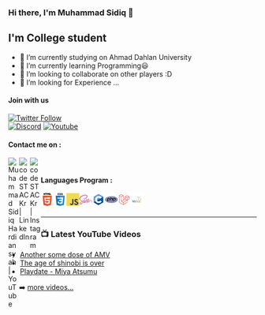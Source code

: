 ### Hi there, I'm Muhammad Sidiq 👋

## I'm College student

- 🔭 I’m currently studying on Ahmad Dahlan University
- 🌱 I’m currently learning Programming😃
- 👯 I’m looking to collaborate on other players :D
- 🤔 I’m looking for Experience ...

#### Join with us
[![Twitter Follow](https://img.shields.io/twitter/follow/codename_Ayree?color=1DA1F2&logo=twitter&style=for-the-badge)](https://twitter.com/codename_Ayree) <br/>
[![Discord](https://img.shields.io/badge/Discord-7289DA?style=for-the-badge&logo=discord&logoColor=white)](https://discord.gg/DQHunPZaBf)
[![Youtube](https://img.shields.io/badge/YouTube-FF0000?style=for-the-badge&logo=youtube&logoColor=white)](https://www.youtube.com/channel/UCWvBHiLqA6ZF3WLoeoaY2nw)

#### Contact me on :
[<img align="left" alt="Muhammad Sidiq Hardiansyah | YouTube" width="22px" src="https://cdn.jsdelivr.net/npm/simple-icons@v3/icons/youtube.svg" />][youtube]
[<img align="left" alt="codeSTACKr | LinkedIn" width="22px" src="https://cdn.jsdelivr.net/npm/simple-icons@v3/icons/linkedin.svg" />][linkedin]
[<img align="left" alt="codeSTACKr | Instagram" width="22px" src="https://cdn.jsdelivr.net/npm/simple-icons@v3/icons/instagram.svg" />][instagram]

<br />

#### Languages Program :

[<img align="left" alt="HTML5" width="26px" src="https://raw.githubusercontent.com/github/explore/80688e429a7d4ef2fca1e82350fe8e3517d3494d/topics/html/html.png" />][webdevplaylist]
[<img align="left" alt="CSS3" width="26px" src="https://raw.githubusercontent.com/github/explore/80688e429a7d4ef2fca1e82350fe8e3517d3494d/topics/css/css.png" />][webdevplaylist]
[<img align="left" alt="JavaScript" width="26px" src="https://raw.githubusercontent.com/github/explore/80688e429a7d4ef2fca1e82350fe8e3517d3494d/topics/javascript/javascript.png" />][webdevplaylist]
[<img align="left" alt="Sass" width="26px" src="https://raw.githubusercontent.com/github/explore/80688e429a7d4ef2fca1e82350fe8e3517d3494d/topics/sass/sass.png" />][webdevplaylist]
[<img align="left" alt="MongoDB" width="26px" src="https://raw.githubusercontent.com/github/explore/f3e22f0dca2be955676bc70d6214b95b13354ee8/topics/c/c.png" />][webdevplaylist]
[<img align="left" alt="MongoDB" width="26px" src="https://raw.githubusercontent.com/github/explore/ccc16358ac4530c6a69b1b80c7223cd2744dea83/topics/php/php.png" />][webdevplaylist]
[<img align="left" alt="MongoDB" width="26px" src="https://raw.githubusercontent.com/github/explore/56a826d05cf762b2b50ecbe7d492a839b04f3fbf/topics/laravel/laravel.png" />][webdevplaylist]
[<img align="left" alt="MySQL" width="26px" src="https://raw.githubusercontent.com/github/explore/80688e429a7d4ef2fca1e82350fe8e3517d3494d/topics/mysql/mysql.png" />][webdevplaylist]


<br />
<br />

---

### 📺 Latest YouTube Videos

<!-- YOUTUBE:START -->
- [Another some dose of AMV](https://www.youtube.com/watch?v=EdKSoMyvDjU)
- [The age of shinobi is over](https://www.youtube.com/watch?v=LCxYT2MyJN4)
- [Playdate - Miya Atsumu](https://www.youtube.com/watch?v=Z9mN_zYbCGs)
<!-- YOUTUBE:END -->

➡️ [more videos...](https://www.youtube.com/channel/UCWvBHiLqA6ZF3WLoeoaY2nw)

[twitter]: https://twitter.com/codename_Ayree
[youtube]: https://www.youtube.com/channel/UCWvBHiLqA6ZF3WLoeoaY2nw
[instagram]: https://www.instagram.com/msidiqh_991/
[linkedin]: https://www.linkedin.com/in/muhammad-sidiq-hardiansyah-006211217/
[webdevplaylist]: #